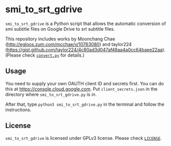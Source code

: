 # smi_to_srt_gdrive

`smi_to_srt_gdrive` is a Python script that allows the automatic conversion of smi subtitle files on Google Drive to srt subtitle files.

This repository includes works by Moonchang Chae (http://egloos.zum.com/mcchae/v/10763080) and taylor224 (https://gist.github.com/taylor224/4c80ad3d047af48aa4a0cc64baee22aa). (Please check [`convert.py`](convert.py) for details.)

## Usage

You need to supply your own OAUTH client ID and secrets first. You can do this at <https://console.cloud.google.com>. Put `client_secrets.json` in the directory where `smi_to_srt_gdrive.py` is in.

After that, type `python3 smi_to_srt_gdrive.py` in the terminal and follow the instructions.

## License

`smi_to_srt_gdrive` is licensed under GPLv3 license. Please check [`LICENSE`](LICENSE).
